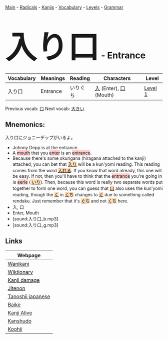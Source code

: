 <style> bigfont {font-size: 100px}</style>
[Main](../README.md) -
[Radicals](../radicals.md) -
[Kanjis](../kanjis.md) -
[Vocabulary](../vocabulary.md) -
[Levels](../levels.md) -
[Grammar](../grammar.md)
# <bigfont> 入り口</bigfont> - Entrance 

| Vocabulary | Meanings | Reading | Characters | Level |
| --- | --- | --- | --- | --- |
| 入り口 | Entrance | いりぐち |  [入](../kanjis/入.md) (Enter), [口](../kanjis/口.md) (Mouth) | [Level 1](../levels/wk_level1.md) |

Previous vocab: [口](口.md) Next vocab: [大きい](大きい.md) 

## Mnemonics:
入り口にジョニーデップがいるよ。
* Johnny Depp is at the entrance.
* A <span style="background-color:#ffcccb"> mouth</span> that you <span style="background-color:#ffcccb"> enter</span> is an <span style="background-color:#ffcccb"> entrance</span>.
* Because there's some okurigana (hiragana attached to the kanji) attached, you can bet that <span style="background-color:#fed8b1"> [入り](https://jisho.org/search/入り)</span> will be a kun'yomi reading. This reading comes from the word <span style="background-color:#fed8b1"> [入れる](https://jisho.org/search/入れる)</span>. If you know that word already, this one will be easy. If not, then you'll have to think that the <span style="background-color:#ffcccb"> entrance</span> you're going in is <span style="background-color:#ffcccb"> eerie</span> (<span style="background-color:#fed8b1"> [いり](https://jisho.org/search/いり)</span>). Then, because this word is really two separate words put together to form one word, you can guess that <span style="background-color:#fed8b1"> [口](https://jisho.org/search/口)</span> also uses the kun'yomi reading, though the <span style="background-color:#fed8b1"> [く](https://jisho.org/search/く)</span> in <span style="background-color:#fed8b1"> [く](https://jisho.org/search/く)ち</span> changes to <span style="background-color:#fed8b1"> [ぐ](https://jisho.org/search/ぐ)</span> due to something called rendaku. Just remember that it's <span style="background-color:#fed8b1"> [ぐ](https://jisho.org/search/ぐ)ち</span> and not <span style="background-color:#fed8b1"> [く](https://jisho.org/search/く)ち</span> here.
* 入, 口
* Enter, Mouth
* [sound:入り口_b.mp3]
* [sound:入り口_g.mp3]


## Links 

| Webpage |
| --- |
| [Wanikani          ](https://www.wanikani.com/kanji/入り口) |
| [Wiktionary        ](https://en.wiktionary.org/wiki/入り口) |
| [Kanji damage      ](http://www.kanjidamage.com/kanji/search?utf8=✓&q=入り口) |
| [Jitenon           ](https://jitenon.com/kanji/入り口) |
| [Tanoshii japanese ](https://www.tanoshiijapanese.com/dictionary/kanji.cfm?k=入り口) |
| [Baike             ](https://baike.baidu.com/item/入り口) |
| [Kanji Alive       ](https://app.kanjialive.com/入り口) |
| [Kanshudo          ](https://www.kanshudo.com/searchmn?q=入り口) |
| [Koohii            ](https://kanji.koohii.com/study/kanji/入り口) |
